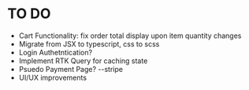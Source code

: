 # TO DO
- Cart Functionality: fix order total display upon item quantity changes
- Migrate from JSX to typescript, css to scss
- Login Authetntication?
- Implement RTK Query for caching state
- Psuedo Payment Page? --stripe
- UI/UX improvements 
